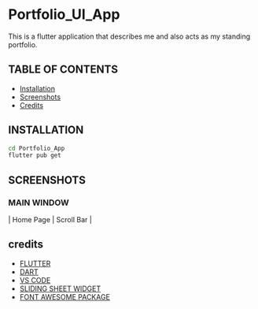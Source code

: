 # Portfolio_UI_App
This is a flutter application that describes me and also acts as my standing portfolio.


##  TABLE OF CONTENTS

- [Installation](#installation)
- [Screenshots](#screenshots)
- [Credits](#credits)

## INSTALLATION

```bash
cd Portfolio_App
flutter pub get
```

## SCREENSHOTS

### MAIN WINDOW






| Home Page | Scroll Bar |
## credits

- [FLUTTER](https://flutter.dev/)
- [DART](https://dart.dev/)
- [VS CODE](https://code.visualstudio.com/)
- [SLIDING SHEET WIDGET](https://pub.dev/packages/sliding_sheet)
- [FONT AWESOME PACKAGE](https://pub.dev/packages/font_awesome_flutter)
